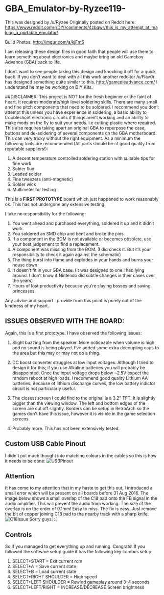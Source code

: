# GBA_Emulator-by-Ryzee119-

This was designed by /u/Ryzee
Originally posted on Reddit here:
https://www.reddit.com/r/DIY/comments/4zbqwr/this_is_my_attempt_at_making_a_portable_emulator/

Build Photos:
http://imgur.com/a/kjFmS

I am releasing these design files in good faith that people will use them to learn something about electronics and maybe bring an old Gameboy Advance (GBA) back to life.

I don’t want to see people taking this design and knocking it off for a quick buck.
If you don’t want to deal with all this work another redditor /u/Flav0r has designed something quite similar to this. http://gamepieadvance.com/ I understand he may be working on DIY Kits.

##DISCLAIMER:
This project is NOT for the fresh beginner or the faint of heart. It requires moderate/high level soldering skills. There are many small and fine pitch components that need to be soldered. I recommend you don’t attempt this unless you have experience in soldering, a basic ability to troubleshoot electronic circuits if things aren’t working and an ability to make mods on the fly to suit your needs. i.e cutting plastic where required.
This also requires taking apart an original GBA to repurpose the case, buttons and de-soldering of several components on the GBA motherboard. This can very tricky without the right equipment.
As a minimum the following tools are recommended (All parts should be of good quality from reputable suppliers!):

1.	A decent temperature controlled soldering station with suitable tips for fine work
2.	Solder flux
3.	Leaded solder
4.	Fine tweezers (anti-magnetic)
5.	Solder wick
6.	Multimeter for testing


This is a **FIRST PROTOTYPE** board which just happened to work reasonably ok. This has not undergone any extensive testing.

I take no responsibility for the following:

1.	You went ahead and purchased everything, soldered it up and it didn’t work.
2.	You soldered an SMD chip and bent and broke the pins.
3.	If a component in the BOM is not available or becomes obsolete, use your best judgement to find a replacement.
4.	A component was missing from the BOM. (I did check it. But it’s your responsibility to check it again against the schematic)
5.	The thing burst into flame and explodes in your hands and burns your house down.
6.	It doesn’t fit in your GBA case. (It was designed to one I had lying around. I don’t know if Nintendo did subtle changes in their cases over the years)
7.	Hours of lost productivity because you're slaying bosses and saving princesses.

Any advice and support I provide from this point is purely out of the kindness of my heart.

## ISSUES OBSERVED WITH THE BOARD:
Again, this is a first prototype. I have observed the following issues:

1. Slight buzzing from the speaker. More noticeable when volume is high and no sound is being played. I’ve added some extra decoupling caps to the area but this may or may not do a thing.

2. DC boost converter struggles at low input voltages. Although I tried to design it for this; if you use Alkaline batteries you will probably be disappointed. Once the input voltage drops below ~2.5V expect the random reboot at high loads. I recommend good quality Lithium AA batteries. Because of lithium discharge curves, the low battery indictor circuit is not particularly useful.

3. The closest screen I could find to the original is a 3.2" TFT. It is slightly bigger than the viewing window. The left and bottom edges of the screen are cut off slightly. Borders can be setup in RetroArch so the games don't have this issue, however it is visible in the game selection screens.

4. Probably more. This has not been extensively tested.


## Custom USB Cable Pinout
I didn't put much thought into matching colours in the cables so this is how it needs to be done:
![USBPinout](http://i.imgur.com/4zOI3wa.png)

## Attention
It has come to my attention that in my haste to get this out, I introduced a small error which will be present on all boards before 31 Aug 2016.
The image below shows a small overlap of the C18 pad onto the FB signal in the audio amplifier. This will prevent the audio from working. The size of the overlap is on the order of 0.1mm! Easy to miss. The fix is easy. Just remove the bit of copper joining C18 pad to the nearby track with a sharp knife.
![C18Issue](http://i.imgur.com/AugXbtf.png)
Sorry guys! :(

## Controls
So if you managed to get everything up and running. Congrats! If you followed the software setup guide it has the following key combos setup:

1. SELECT+START = Exit current rom
2. SELECT+A = Save current state
3. SELECT+B = Load current state
4. SELECT+RIGHT SHOULDER = High speed
5. SELECT+LEFT SHOULDER = Rewind gameplay around 3-4 seconds
6. SELECT+LEFT/RIGHT = INCREASE/DECREASE Screen brightness

